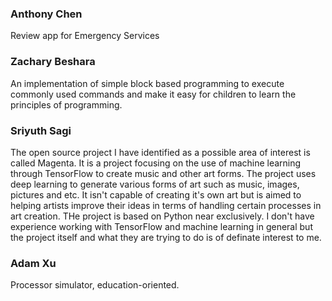 ### Anthony Chen

Review app for Emergency Services

### Zachary Beshara

An implementation of simple block based programming to execute commonly used commands and make it easy for children to learn the principles of programming.

### Sriyuth Sagi

The open source project I have identified as a possible area of interest is called Magenta. It is a project focusing on the use of machine learning through TensorFlow to create music and other art forms. The project uses deep learning to generate various forms of art such as music, images, pictures and etc. It isn't capable of creating it's own art but is aimed to helping artists improve their ideas in terms of handling certain processes in art creation. THe project is based on Python near exclusively. I don't have experience working with TensorFlow and machine learning in general but the project itself and what they are trying to do is of definate interest to me.

### Adam Xu
Processor simulator, education-oriented.
